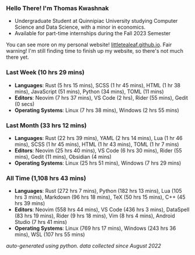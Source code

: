 
### Hello There! I'm Thomas Kwashnak

- Undergraduate Student at Quinnipiac University studying Computer Science and Data Science, with a minor in economics.
- Available for part-time internships during the Fall 2023 Semester

You can see more on my personal website! [littletealeaf.github.io](https://littletealeaf.github.io). Fair warning! I'm still finding time to finish up my website, so there's not much there yet.

### Last Week (10 hrs 29 mins)
- **Languages**: Rust (5 hrs 15 mins), SCSS (1 hr 45 mins), HTML (1 hr 38 mins), JavaScript (51 mins), Python (34 mins), TOML (11 mins)
- **Editors**: Neovim (7 hrs 37 mins), VS Code (2 hrs), Rider (55 mins), Gedit (0 secs)
- **Operating Systems**: Linux (7 hrs 38 mins), Windows (2 hrs 55 mins)
    
### Last Month (33 hrs 12 mins)
- **Languages**: Rust (22 hrs 39 mins), YAML (2 hrs 14 mins), Lua (1 hr 46 mins), SCSS (1 hr 45 mins), HTML (1 hr 43 mins), TOML (1 hr 7 mins)
- **Editors**: Neovim (25 hrs 40 mins), VS Code (6 hrs 30 mins), Rider (55 mins), Gedit (11 mins), Obsidian (4 mins)
- **Operating Systems**: Linux (25 hrs 51 mins), Windows (7 hrs 29 mins)
    
### All Time (1,108 hrs 43 mins)
- **Languages**: Rust (272 hrs 7 mins), Python (182 hrs 13 mins), Lua (105 hrs 3 mins), Markdown (96 hrs 18 mins), TeX (50 hrs 15 mins), C++ (45 hrs 39 mins)
- **Editors**: Neovim (558 hrs 44 mins), VS Code (436 hrs 3 mins), DataSpell (83 hrs 19 mins), Rider (9 hrs 18 mins), Vim (8 hrs 4 mins), Android Studio (7 hrs 41 mins)
- **Operating Systems**: Linux (769 hrs 17 mins), Windows (243 hrs 36 mins), WSL (107 hrs 55 mins)
    

*auto-generated using python. data collected since August 2022*
